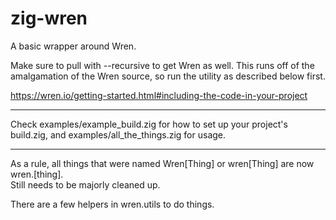 # zig-wren 
A basic wrapper around Wren.

Make sure to pull with --recursive to get Wren as well.
This runs off of the amalgamation of the Wren source, so run the utility as described below first.

https://wren.io/getting-started.html#including-the-code-in-your-project

---

Check examples/example_build.zig for how to set up your project's build.zig, and examples/all_the_things.zig for usage.

---

As a rule, all things that were named Wren[Thing] or wren[Thing] are now wren.[thing].  
Still needs to be majorly cleaned up.

There are a few helpers in wren.utils to do things.
